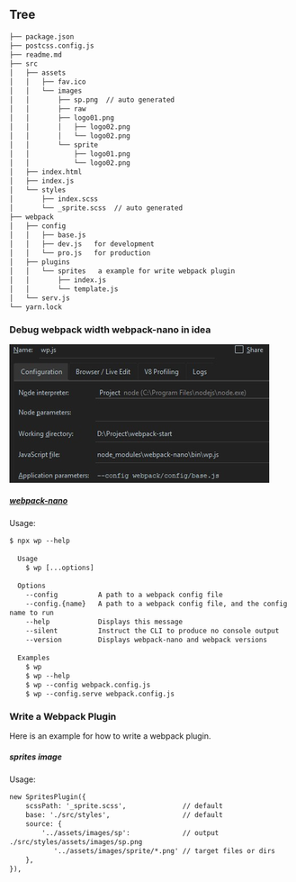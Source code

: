 
## Tree
```
├── package.json
├── postcss.config.js
├── readme.md
├── src
│   ├── assets
│   │   ├── fav.ico
│   │   └── images
│   │       ├── sp.png  // auto generated
│   │       ├── raw
│   │       ├── logo01.png
│   │       │   ├── logo02.png
│   │       │   └── logo02.png
│   │       └── sprite
│   │           ├── logo01.png
│   │           └── logo02.png
│   ├── index.html
│   ├── index.js
│   └── styles
│       ├── index.scss
│       └── _sprite.scss  // auto generated
├── webpack
│   ├── config
│   │   ├── base.js
│   │   ├── dev.js   for development
│   │   └── pro.js   for production
│   ├── plugins
│   │   └── sprites   a example for write webpack plugin
│   │       ├── index.js
│   │       └── template.js
│   └── serv.js
└── yarn.lock
```
 
### Debug webpack width webpack-nano in idea
![](./screenshot/0.jpg)

##### [webpack-nano](https://github.com/shellscape/webpack-nano " ")
 Usage:
```
$ npx wp --help

  Usage
    $ wp [...options]

  Options
    --config          A path to a webpack config file
    --config.{name}   A path to a webpack config file, and the config name to run
    --help            Displays this message
    --silent          Instruct the CLI to produce no console output
    --version         Displays webpack-nano and webpack versions

  Examples
    $ wp
    $ wp --help
    $ wp --config webpack.config.js
    $ wp --config.serve webpack.config.js
```    

### Write a Webpack Plugin
Here is an example for how to write a webpack plugin. 

#####  sprites image
Usage:
```
new SpritesPlugin({
    scssPath: '_sprite.scss',              // default 
    base: './src/styles',                  // default 
    source: { 
        '../assets/images/sp':             // output  ./src/styles/assets/images/sp.png          
           '../assets/images/sprite/*.png' // target files or dirs
    },
}),
```